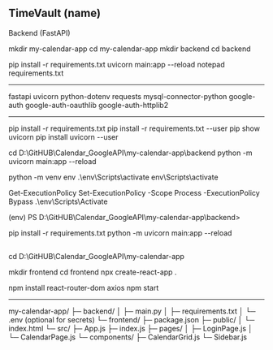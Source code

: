## TimeVault (name)

 Backend (FastAPI)

mkdir my-calendar-app
cd my-calendar-app
mkdir backend
cd backend

pip install -r requirements.txt
uvicorn main:app --reload
notepad requirements.txt
***
fastapi
uvicorn
python-dotenv
requests
mysql-connector-python
google-auth
google-auth-oauthlib
google-auth-httplib2
***

pip install -r requirements.txt
pip install -r requirements.txt --user
pip show uvicorn
pip install uvicorn --user

cd D:\GitHUB\Calendar_GoogleAPI\my-calendar-app\backend
python -m uvicorn main:app --reload

python -m venv env
.\env\Scripts\activate
env\Scripts\activate

Get-ExecutionPolicy
Set-ExecutionPolicy -Scope Process -ExecutionPolicy Bypass
.\env\Scripts\Activate

(env) PS D:\GitHUB\Calendar_GoogleAPI\my-calendar-app\backend>

pip install -r requirements.txt
python -m uvicorn main:app --reload

## 

cd D:\GitHUB\Calendar_GoogleAPI\my-calendar-app

mkdir frontend
cd frontend
npx create-react-app .

npm install react-router-dom axios
npm start

--------------------

my-calendar-app/
   ├─ backend/
   │   ├─ main.py
   │   ├─ requirements.txt
   │   └─ .env           (optional for secrets)
   └─ frontend/
       ├─ package.json
       ├─ public/
       │   └─ index.html
       └─ src/
           ├─ App.js
           ├─ index.js
           ├─ pages/
           │   ├─ LoginPage.js
           │   └─ CalendarPage.js
           └─ components/
               ├─ CalendarGrid.js
               └─ Sidebar.js